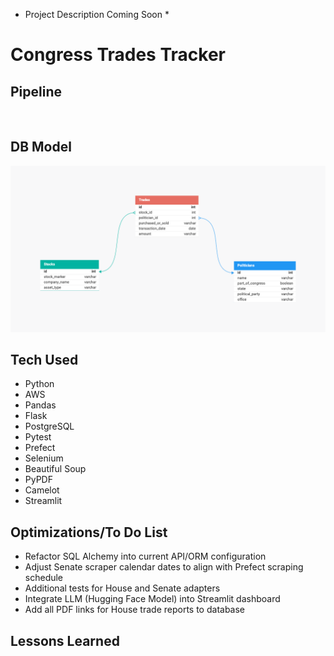 * Project Description Coming Soon *

<h1>Congress Trades Tracker</h1>

<h2>Pipeline</h2>
<img src="">

<h2>DB Model</h2>
<img src="./images/db_model.png">

<h2>Tech Used</h2>
    <ul>
        <li>Python</li>
        <li>AWS</li>
        <li>Pandas</li>
        <li>Flask</li>
        <li>PostgreSQL</li>
        <li>Pytest</li>
        <li>Prefect</li>
        <li>Selenium</li>
        <li>Beautiful Soup</li>
        <li>PyPDF</li>
        <li>Camelot</li>
        <li>Streamlit</li>
    </ul>

<h2>Optimizations/To Do List</h2>
    <ul>
        <li>Refactor SQL Alchemy into current API/ORM configuration</li>
        <li>Adjust Senate scraper calendar dates to align with Prefect scraping schedule</li>
        <li>Additional tests for House and Senate adapters</li>
        <li>Integrate LLM (Hugging Face Model) into Streamlit dashboard</li>
        <li>Add all PDF links for House trade reports to database</li>
    </ul>

<h2>Lessons Learned</h2>